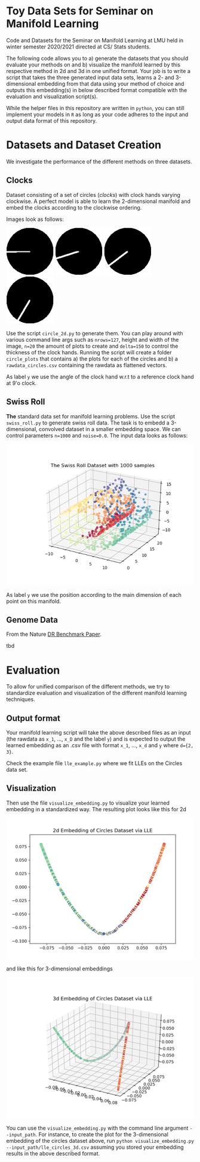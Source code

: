# Toy Data Sets for Seminar on Manifold Learning

Code and Datasets for the Seminar on Manifold Learning at LMU held in winter semester 2020/2021 directed at CS/ Stats students.

The following code allows you to a) generate the datasets that you should evaluate your methods on and b) visualize the manifold learned by this respective method in 2d and 3d in one unified format. Your job is to write a script that takes the three generated input data sets, learns a 2- and 3-dimensional embedding from that data using your method of choice and outputs this embedding(s) in below described format compatible with the evaluation and visualization script(s).

While the helper files in this repository are written in `python`, you can still implement your models in `R` as long as your code adheres to the input and output data format of this repository.

# Datasets and Dataset Creation

We investigate the performance of the different methods on three datasets.

## Clocks

Dataset consisting of a set of circles (_clocks_) with clock hands varying clockwise. A perfect model is able to learn the 2-dimensional manifold and embed the clocks according to the clockwise ordering.

Images look as follows:

![circle 0](circle_clockh_0.png)
![circle 1](circle_clockh_1.png)
![circle 2](circle_clockh_2.png)
![circle 3](circle_clockh_3.png)

Use the script `circle_2d.py` to generate them. You can play around with various command line args such as `nrows=127`, height and width of the image, `n=20` the amount of plots to create and `delta=150` to control the thickness of the clock hands. Running the script will create a folder `circle_plots` that contains a) the plots for each of the circles and b) a `rawdata_circles.csv` containing the rawdata as flattened vectors.

As label `y` we use the angle of the clock hand w.r.t to a reference clock hand at 9'o clock.

## Swiss Roll

**The** standard data set for manifold learning problems. Use the script `swiss_roll.py` to generate swiss roll data. The task is to embedd a 3-dimensional, convolved dataset in a smaller embedding space. We can control parameters `n=1000` and `noise=0.0`. The input data looks as follows:

!['swiss roll'](swiss_roll.png)

As label `y` we use the position according to the main dimension of each point on this manifold.

## Genome Data

From the Nature [DR Benchmark Paper](https://github.com/ebecht/DR_benchmark).

tbd

# Evaluation

To allow for unified comparison of the different methods, we try to standardize evaluation and visualization of the different manifold learning techniques.

## Output format

Your manifold learning script will take the above described files as an input (the rawdata as `x_1`, ..., `x_D` and the label `y`) and is expected to output the learned embedding as an .csv file with format `x_1`, ..., `x_d` and `y` where `d={2, 3}`.

Check the example file `lle_example.py` where we fit LLEs on the Circles data set.

## Visualization

Then use the file `visualize_embedding.py` to visualize your learned embedding in a standardized way. The resulting plot looks like this for 2d

!['lle circles'](lle_circles_2d.png)

and like this for 3-dimensional embeddings

!['lle circles'](lle_circles_3d.png)

You can use the `visualize_embedding.py` with the command line argument `--input_path`. For instance, to create the plot for the 3-dimensional embedding of the circles dataset above, run `python visualize_embedding.py --input_path/lle_circles_3d.csv` assuming you stored your embedding results in the above described format.
